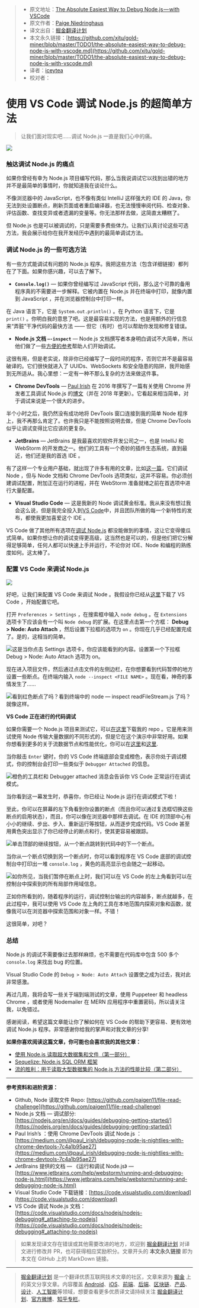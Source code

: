 > * 原文地址：[The Absolute Easiest Way to Debug Node.js — with VSCode](https://itnext.io/the-absolute-easiest-way-to-debug-node-js-with-vscode-2e02ef5b1bad)
> * 原文作者：[Paige Niedringhaus](https://medium.com/@paigen11)
> * 译文出自：[掘金翻译计划](https://github.com/xitu/gold-miner)
> * 本文永久链接：[https://github.com/xitu/gold-miner/blob/master/TODO1/the-absolute-easiest-way-to-debug-node-js-with-vscode.md](https://github.com/xitu/gold-miner/blob/master/TODO1/the-absolute-easiest-way-to-debug-node-js-with-vscode.md)
> * 译者：[iceytea](https://github.com/iceytea/)
> * 校对者：

# 使用 VS Code 调试 Node.js 的超简单方法

> 让我们面对现实吧……调试 Node.js 一直是我们心中的痛。

![](https://cdn-images-1.medium.com/max/2000/1*9bDq6pyYoXa39QxldAkf-g.jpeg)

### 触达调试 Node.js 的痛点

如果你曾经有幸为 Node.js 项目编写代码，那么当我说调试它以找到出错的地方并不是最简单的事情时，你就知道我在谈论什么。

不像浏览器中的 JavaScript，也不像有类似 IntelliJ 这样强大的 IDE 的 Java，你无法到处设置断点，刷新页面或者重启编译器，也无法慢慢审阅代码、检查对象、评估函数、查找变异或者遗漏的变量等。你无法那样去做，这简直太糟糕了。

但 Node.js 也是可以被调试的，只是需要多费些体力。让我们认真讨论这些可选方法，我会展示给你在我开发经历中遇到的最简单调试方法。

### 调试 Node.js 的一些可选方法

有一些方式能调试有问题的 Node.js 程序。我把这些方法（包含详细链接）都列在了下面。如果你感兴趣，可以去了解下。

* **`Console.log()`** — 如果你曾经编写过 JavaScript 代码，那么这个可靠的备用程序真的不需要进一步解释。它被内置在 Node.js 并在终端中打印，就像内置到 JavaScript ，并在浏览器控制台中打印一样。

在 Java 语言下，它是 `System.out.println()` 。在 Python 语言下，它是 `print()` 。你明白我的意思了吧。这是最容易实现的方法，也是用额外的行信息来“弄脏”干净代码的最快方法 —— 但它（有时）也可以帮助你发现和修复错误。

* **Node.js 文档 `—-inspect`** — Node.js 文档撰写者本身明白调试不大简单，所以他们做了一些[方便的参考](https://nodejs.org/en/docs/guides/debugging-getting-started/)帮助人们开始调试。

这很有用，但是老实说，除非你已经编写了一段时间的程序，否则它并不是最容易破译的。它们很快就进入了 UUIDs、WebSockets 和安全隐患的陷阱，我开始感到无所适从。我心里想：一定有一种不那么复杂的方法来做这件事。

* **Chrome DevTools** — [Paul Irish](undefined) 在 2016 年撰写了一篇有关使用 Chrome 开发者工具调试 Node.js 的[博文](https://medium.com/@paul_irish/debugging-node-js-nightlies-with-chrome-devtools-7c4a1b95ae27)（并在 2018 年更新）。它看起来相当简单，对于调试来说是一个很大的进步。

半个小时之后，我仍然没有成功地将 DevTools 窗口连接到我的简单 Node 程序上，我不再那么肯定了。也许我只是不能按照说明去做，但是 Chrome DevTools 似乎让调试变得比它应该的更复杂。

* **JetBrains** — JetBrains 是我最喜欢的软件开发公司之一，也是 IntelliJ 和 WebStorm 的开发商之一。他们的工具有一个奇妙的插件生态系统，直到最近，他们还是我的首选 IDE 。

有了这样一个专业用户基础，就出现了许多有用的文章，比如[这一篇](https://www.jetbrains.com/help/webstorm/running-and-debugging-node-js.html)，它们调试 Node ，但与 Node 文档和 Chrome DevTools 选项类似，这并不容易。你必须创建调试配置，附加正在运行的进程，并在 WebStorm 准备就绪之前在首选项中进行大量配置。

* **Visual Studio Code** — 这是我新的 Node 调试黄金标准。我从来没有想过我会这么说，但是我完全投入到[VS Code](https://code.visualstudio.com/download)中，并且团队所做的每一个新特性的发布，都使我更加喜爱这个 IDE 。

VS Code 做了其他所有选项在[调试 Node.js](https://code.visualstudio.com/docs/nodejs/nodejs-debugging#_attaching-to-nodejs) 都没能做到的事情，这让它变得傻瓜式简单。如果你想让你的调试变得更高级，这当然也是可以的，但是他们把它分解得足够简单，任何人都可以快速上手并运行，不论你对 IDE、Node 和编程的熟练度如何。这太棒了。

### 配置 VS Code 来调试 Node.js

![](https://cdn-images-1.medium.com/max/2000/1*8YEmou3F1ymiHrlNgVqHgQ.jpeg)

好吧，让我们来配置 VS Code 来调试 Node 。我假设你已经从[这里](https://code.visualstudio.com/download)下载了 VS Code ，开始配置它吧。

打开 `Preferences > Settings` ，在搜索框中输入 `node debug` 。在 `Extensions` 选项卡下应该会有一个叫 `Node debug` 的扩展。在这里点击第一个方框： **Debug > Node: Auto Attach** ，然后设置下拉框的选项为 `on` 。你现在几乎已经配置完成了。是的，这相当的简单。

![这是当你点击 Settings 选项卡，你应该能看到的内容。设置第一个下拉框 **Debug > Node: Auto Attach** 选项为 `on`。](https://cdn-images-1.medium.com/max/4584/1*rUzpJjNxAsLTZUMfvrVh1A.png)

现在进入项目文件，然后通过点击文件的左侧边栏，在你想要看到代码暂停的地方设置一些断点。在终端内输入 `node --inspect <FILE NAME>` 。现在看，神奇的事情发生了……

![看到红色断点了吗？看到终端中的 `node — inspect readFileStream.js` 了吗？ 就像这样。](https://cdn-images-1.medium.com/max/4276/1*ogcXellTrcU3SIv5ALLUHA.png)

**VS Code 正在进行的代码调试**

如果你需要一个 Node.js 项目来测试它，可以[在这里](https://github.com/paigen11/file-read-challenge)下载我的 repo 。它是用来测试使用 Node 传输大量数据的不同形式的，但是它在这个演示中非常好用。如果你想看到更多的关于流数据节点和性能优化，你可以在[这里](https://itnext.io/using-node-js-to-read-really-really-large-files-pt-1-d2057fe76b33)和[这里](https://itnext.io/streams-for-the-win-a-performance-comparison-of-nodejs-methods-for-reading-large-datasets-pt-2-bcfa732fa40e).

当你敲击 `Enter` 键时，你的 VS Code 终端底部会变成橙色，表示你处于调试模式，你的控制台会打印一些类似于 `Debugger Attached` 的信息。

![橙色的工具栏和 `Debugger attached` 消息会告诉你 VS Code 正常运行在调试模式。](https://cdn-images-1.medium.com/max/4944/1*aNFXCnEf2j5lCp5ZAPC8DQ.png)

当你看到这一幕发生时，恭喜你，你已经让 Node.js 运行在调试模式下啦！

至此，你可以在屏幕的左下角看到你设置的断点（而且你可以通过复选框切换这些断点的启用状态），而且，你可以像在浏览器中那样去调试。在 IDE 的顶部中心有小小的继续、步出、步入、重新运行等按钮，从而逐步完成代码。VS Code 甚至用黄色突出显示了你已经停止的断点和行，使其更容易被跟踪。

![单击顶部的继续按钮，从一个断点跳转到代码中的下一个断点。](https://cdn-images-1.medium.com/max/4976/1*_rTrxs5eBDQXy-ajquNVRQ.png)

当你从一个断点切换到另一个断点时，你可以看到程序在 VS Code 底部的调试控制台中打印出一堆 `console.log` ，黄色的高亮显示也会随之一起移动。

![如你所见，当我们暂停在断点上时，我们可以在 VS Code 的左上角看到可以在控制台中探索到的所有局部作用域信息。](https://cdn-images-1.medium.com/max/4580/1*JFrOtthKOstqNFgT75PaCw.png)

正如你所看到的，随着程序的运行，调试控制台输出的内容越多，断点就越多，在此过程中，我可以使用 VS Code 左上角的工具在本地范围内探索对象和函数，就像我可以在浏览器中探索范围和对象一样。不错！

这很简单，对吧？

### 总结
 
Node.js 的调试不需要像过去那样麻烦，也不需要在代码库中包含 500 多个 `console.log` 来找出 bug 的位置。

Visual Studio Code 的 `Debug > Node: Auto Attach` 设置使之成为过去，我对此非常感激。

再过几周，我将会写一些关于端到端测试的文章，使用 Puppeteer 和 headless Chrome ，或者使用 Nodemailer 在 MERN 应用程序中重置密码，所以请关注我，以免错过。

感谢阅读，希望这篇文章能让你了解如何在 VS Code 的帮助下更容易、更有效地调试 Node.js 程序。非常感谢你给我的掌声和对我文章的分享!

**如果你喜欢阅读这篇文章，你可能也会喜欢我的其他文章：**

* [使用 Node.js 读取超大数据集和文件（第一部分）](https://itnext.io/using-node-js-to-read-really-really-large-files-pt-1-d2057fe76b33)
* [Sequelize: Node.js SQL ORM 框架](https://medium.com/@paigen11/sequelize-the-orm-for-sql-databases-with-nodejs-daa7c6d5aca3)
* [流的胜利：用于读取大型数据集的 Node.js 方法的性能比较（第二部分）](https://itnext.io/streams-for-the-win-a-performance-comparison-of-nodejs-methods-for-reading-large-datasets-pt-2-bcfa732fa40e)

***

**参考资料和进阶资源：**

* Github, Node 读取文件 Repo: [https://github.com/paigen11/file-read-challenge](https://github.com/paigen11/file-read-challenge)
* Node.js 文档 — 调试部分: [https://nodejs.org/en/docs/guides/debugging-getting-started/](https://nodejs.org/en/docs/guides/debugging-getting-started/)
* Paul Irish’s ：使用 Chrome DevTools 调试 Node.js ：[https://medium.com/@paul_irish/debugging-node-js-nightlies-with-chrome-devtools-7c4a1b95ae27](https://medium.com/@paul_irish/debugging-node-js-nightlies-with-chrome-devtools-7c4a1b95ae27)
* JetBrains 提供的文档 — 《运行和调试 Node.js》 — [https://www.jetbrains.com/help/webstorm/running-and-debugging-node-js.html](https://www.jetbrains.com/help/webstorm/running-and-debugging-node-js.html)
* Visual Studio Code 下载链接：[https://code.visualstudio.com/download](https://code.visualstudio.com/download)
* VS Code 调试 Node.js 文档：[https://code.visualstudio.com/docs/nodejs/nodejs-debugging#_attaching-to-nodejs](https://code.visualstudio.com/docs/nodejs/nodejs-debugging#_attaching-to-nodejs)

> 如果发现译文存在错误或其他需要改进的地方，欢迎到 [掘金翻译计划](https://github.com/xitu/gold-miner) 对译文进行修改并 PR，也可获得相应奖励积分。文章开头的 **本文永久链接** 即为本文在 GitHub 上的 MarkDown 链接。

---

> [掘金翻译计划](https://github.com/xitu/gold-miner) 是一个翻译优质互联网技术文章的社区，文章来源为 [掘金](https://juejin.im) 上的英文分享文章。内容覆盖 [Android](https://github.com/xitu/gold-miner#android)、[iOS](https://github.com/xitu/gold-miner#ios)、[前端](https://github.com/xitu/gold-miner#前端)、[后端](https://github.com/xitu/gold-miner#后端)、[区块链](https://github.com/xitu/gold-miner#区块链)、[产品](https://github.com/xitu/gold-miner#产品)、[设计](https://github.com/xitu/gold-miner#设计)、[人工智能](https://github.com/xitu/gold-miner#人工智能)等领域，想要查看更多优质译文请持续关注 [掘金翻译计划](https://github.com/xitu/gold-miner)、[官方微博](http://weibo.com/juejinfanyi)、[知乎专栏](https://zhuanlan.zhihu.com/juejinfanyi)。
